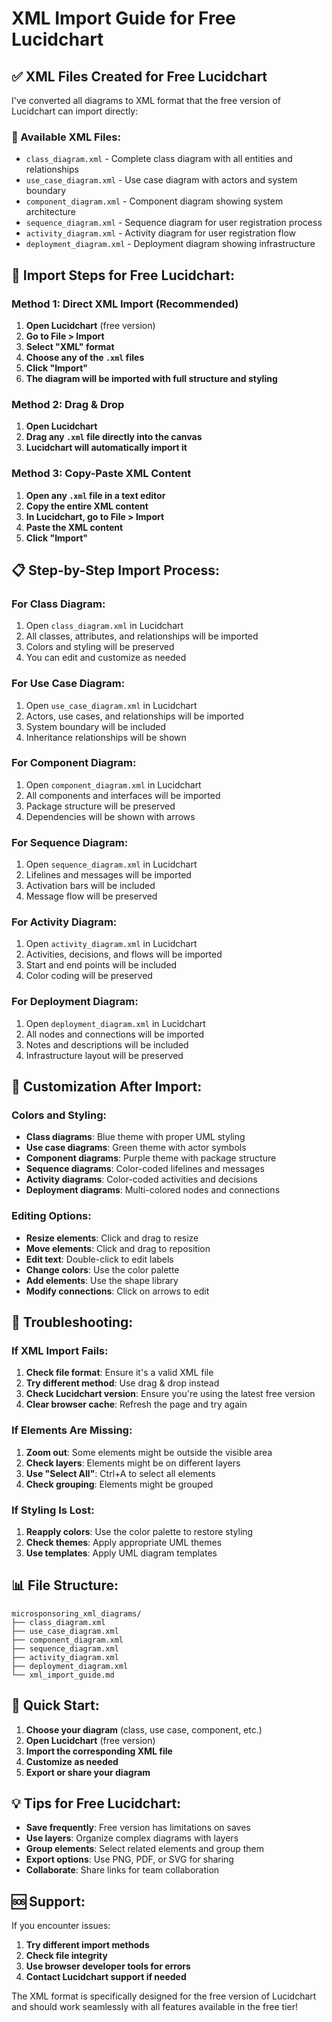 # XML Import Guide for Free Lucidchart

## ✅ XML Files Created for Free Lucidchart

I've converted all diagrams to XML format that the free version of Lucidchart can import directly:

### 📁 Available XML Files:
- `class_diagram.xml` - Complete class diagram with all entities and relationships
- `use_case_diagram.xml` - Use case diagram with actors and system boundary
- `component_diagram.xml` - Component diagram showing system architecture
- `sequence_diagram.xml` - Sequence diagram for user registration process
- `activity_diagram.xml` - Activity diagram for user registration flow
- `deployment_diagram.xml` - Deployment diagram showing infrastructure

## 🚀 Import Steps for Free Lucidchart:

### Method 1: Direct XML Import (Recommended)
1. **Open Lucidchart** (free version)
2. **Go to File > Import**
3. **Select "XML" format**
4. **Choose any of the `.xml` files**
5. **Click "Import"**
6. **The diagram will be imported with full structure and styling**

### Method 2: Drag & Drop
1. **Open Lucidchart**
2. **Drag any `.xml` file directly into the canvas**
3. **Lucidchart will automatically import it**

### Method 3: Copy-Paste XML Content
1. **Open any `.xml` file in a text editor**
2. **Copy the entire XML content**
3. **In Lucidchart, go to File > Import**
4. **Paste the XML content**
5. **Click "Import"**

## 📋 Step-by-Step Import Process:

### For Class Diagram:
1. Open `class_diagram.xml` in Lucidchart
2. All classes, attributes, and relationships will be imported
3. Colors and styling will be preserved
4. You can edit and customize as needed

### For Use Case Diagram:
1. Open `use_case_diagram.xml` in Lucidchart
2. Actors, use cases, and relationships will be imported
3. System boundary will be included
4. Inheritance relationships will be shown

### For Component Diagram:
1. Open `component_diagram.xml` in Lucidchart
2. All components and interfaces will be imported
3. Package structure will be preserved
4. Dependencies will be shown with arrows

### For Sequence Diagram:
1. Open `sequence_diagram.xml` in Lucidchart
2. Lifelines and messages will be imported
3. Activation bars will be included
4. Message flow will be preserved

### For Activity Diagram:
1. Open `activity_diagram.xml` in Lucidchart
2. Activities, decisions, and flows will be imported
3. Start and end points will be included
4. Color coding will be preserved

### For Deployment Diagram:
1. Open `deployment_diagram.xml` in Lucidchart
2. All nodes and connections will be imported
3. Notes and descriptions will be included
4. Infrastructure layout will be preserved

## 🎨 Customization After Import:

### Colors and Styling:
- **Class diagrams**: Blue theme with proper UML styling
- **Use case diagrams**: Green theme with actor symbols
- **Component diagrams**: Purple theme with package structure
- **Sequence diagrams**: Color-coded lifelines and messages
- **Activity diagrams**: Color-coded activities and decisions
- **Deployment diagrams**: Multi-colored nodes and connections

### Editing Options:
- **Resize elements**: Click and drag to resize
- **Move elements**: Click and drag to reposition
- **Edit text**: Double-click to edit labels
- **Change colors**: Use the color palette
- **Add elements**: Use the shape library
- **Modify connections**: Click on arrows to edit

## 🔧 Troubleshooting:

### If XML Import Fails:
1. **Check file format**: Ensure it's a valid XML file
2. **Try different method**: Use drag & drop instead
3. **Check Lucidchart version**: Ensure you're using the latest free version
4. **Clear browser cache**: Refresh the page and try again

### If Elements Are Missing:
1. **Zoom out**: Some elements might be outside the visible area
2. **Check layers**: Elements might be on different layers
3. **Use "Select All"**: Ctrl+A to select all elements
4. **Check grouping**: Elements might be grouped

### If Styling Is Lost:
1. **Reapply colors**: Use the color palette to restore styling
2. **Check themes**: Apply appropriate UML themes
3. **Use templates**: Apply UML diagram templates

## 📊 File Structure:
```
microsponsoring_xml_diagrams/
├── class_diagram.xml
├── use_case_diagram.xml
├── component_diagram.xml
├── sequence_diagram.xml
├── activity_diagram.xml
├── deployment_diagram.xml
└── xml_import_guide.md
```

## 🎯 Quick Start:
1. **Choose your diagram** (class, use case, component, etc.)
2. **Open Lucidchart** (free version)
3. **Import the corresponding XML file**
4. **Customize as needed**
5. **Export or share your diagram**

## 💡 Tips for Free Lucidchart:
- **Save frequently**: Free version has limitations on saves
- **Use layers**: Organize complex diagrams with layers
- **Group elements**: Select related elements and group them
- **Export options**: Use PNG, PDF, or SVG for sharing
- **Collaborate**: Share links for team collaboration

## 🆘 Support:
If you encounter issues:
1. **Try different import methods**
2. **Check file integrity**
3. **Use browser developer tools for errors**
4. **Contact Lucidchart support if needed**

The XML format is specifically designed for the free version of Lucidchart and should work seamlessly with all features available in the free tier! 